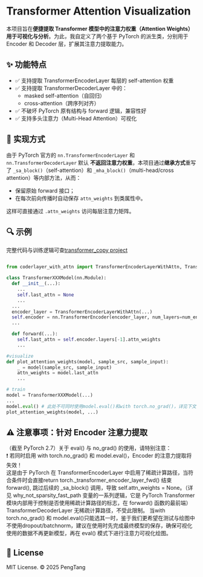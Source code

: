 # Transformer Attention Visualization

本项目旨在**便捷提取 Transformer 模型中的注意力权重（Attention Weights）用于可视化与分析**。为此，我自定义了两个基于 PyTorch 的派生类，分别用于 Encoder 和 Decoder 层，扩展其注意力提取能力。

## ✨ 功能特点

- ✅ 支持提取 TransformerEncoderLayer 每层的 self-attention 权重
- ✅ 支持提取 TransformerDecoderLayer 中的：
  - masked self-attention（自回归）
  - cross-attention（跨序列对齐）
- ✅ 不破坏 PyTorch 原有结构与 forward 逻辑，兼容性好
- ✅ 支持多头注意力（Multi-Head Attention）可视化

## 🧩 实现方式

由于 PyTorch 官方的 `nn.TransformerEncoderLayer` 和 `nn.TransformerDecoderLayer` 默认 **不返回注意力权重**，本项目通过**继承方式**重写了 `_sa_block()`（self-attention）和 `_mha_block()`（multi-head/cross attention）等内部方法，从而：

- 保留原始 forward 接口；
- 在每次前向传播时自动保存 `attn_weights` 到类属性中。

这样可直接通过 `.attn_weights` 访问每层注意力矩阵。


## 🔍 示例

完整代码与训练逻辑可查[transformer_copy project](https://github.com/PengTang2025/transformer_copy)

```python

from coderlayer_with_attn import TransformerEncoderLayerWithAttn, TransformerDecoderLayerWithAttn

class TransformerXXXModel(nn.Module):
  def __init__(...):
    ...
    self.last_attn = None
    ...
  ...
  encoder_layer = TransformerEncoderLayerWithAttn(...)
  self.encoder = nn.TransformerEncoder(encoder_layer, num_layers=num_encoder_layers)
  ...

  def forward(...):
    self.last_attn = self.encoder.layers[-1].attn_weights
    ...

#visualize
def plot_attention_weights(model, sample_src, sample_input):
    _ = model(sample_src, sample_input)  
    attn_weights = model.last_attn  
    ...

# train
model = TransformerXXXModel(...)
...
model.eval() # 此处不可同时使用model.eval()和with torch.no_grad()，详见下文注意事项
plot_attention_weights(model, ...)
```
## ⚠️ 注意事项：针对 Encoder 注意力提取
（截至 PyTorch 2.7）关于 eval() 与 no_grad() 的使用，请特别注意：  
❗ 若同时启用 with torch.no_grad() 和 model.eval()，Encoder 的注意力提取将失效！  
这是由于 PyTorch 在 TransformerEncoderLayer 中启用了稀疏计算路径，当符合条件时会直接return torch._transformer_encoder_layer_fwd() 结束 forward(), 跳过后续的 _sa_block() 调用，导致 self.attn_weights = None。（详见 why_not_sparsity_fast_path 变量的一系列逻辑，它是 PyTorch Transformer 模块内部用于控制是否使用稀疏计算路径的标志，在 forward() 函数的最前端）  
TransformerDecoderLayer 无稀疏计算路径，不受此限制。
当with torch.no_grad() 和 model.eval()只能选其一时，鉴于我们更希望在测试与绘图中不使用dropout/batchnorm，建议在使用时先完成最终模型的保存，确保可视化使用的数据不再更新模型，再在 eval() 模式下进行注意力可视化绘图。


## 📜 License
MIT License. © 2025 PengTang
